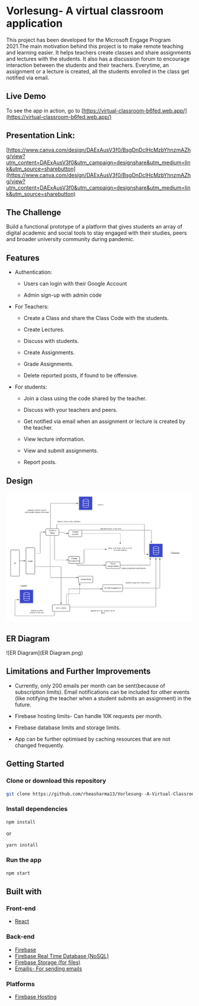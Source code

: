 # Vorlesung- A virtual classroom application

This project has been developed for the Microsoft Engage Program 2021.The main motivation behind this project is to make remote teaching and learning easier. It helps teachers create classes and share assignments and lectures with the students. It also has a discussion forum to encourage interaction between the students and their teachers. Everytime, an assignment or  a lecture is created, all the students enrolled in the class get notified via email.

## Live Demo

To see the app in action, go to [https://virtual-classroom-b6fed.web.app/](https://virtual-classroom-b6fed.web.app/)

## Presentation Link:

[https://www.canva.com/design/DAExAusV3f0/BsgDnDclHcMzbYhnzmAZhg/view?utm_content=DAExAusV3f0&utm_campaign=designshare&utm_medium=link&utm_source=sharebutton](https://www.canva.com/design/DAExAusV3f0/BsgDnDclHcMzbYhnzmAZhg/view?utm_content=DAExAusV3f0&utm_campaign=designshare&utm_medium=link&utm_source=sharebutton)

## The Challenge

Build a functional prototype of a platform that gives students an array of digital academic and social tools to stay engaged with their studies, peers and broader university community during pandemic.

## Features

- Authentication:

  - Users can login with their Google Account

  - Admin sign-up with admin code

- For Teachers:

  - Create a Class and share the Class Code with the students.

  - Create Lectures.

  - Discuss with students.

  - Create Assignments.

  - Grade Assignments.

  - Delete reported posts, if found to be offensive.
  


- For students:

  - Join a class using the code shared by the teacher.

  - Discuss with your teachers and peers.

  - Get notified via email when an assignment or lecture is created by the teacher.

  - View lecture information.

  - View and submit assignments.

  - Report posts.

## Design 

![Design](Design.png)

## ER Diagram

![ER Diagram](ER Diagram.png)

## Limitations and Further Improvements

- Currently, only 200 emails per month can be sent(because of subscription limits). Email notifications can be included for other events (like notifying the teacher when a student submits an assignment) in the future.

- Firebase hosting limits- Can handle 10K requests per month.

- Firebase database limits and storage limits.

- App can be further optimised by caching resources that are not changed frequently.


## Getting Started


### Clone or download this repository

```sh
git clone https://github.com/rheasharma13/Vorlesung--A-Virtual-Classroom-App.git
```

### Install dependencies

```sh
npm install
```

or

```sh
yarn install
```

### Run the app

```sh
npm start
```

## Built with

### Front-end

- [React](https://reactjs.org/)


### Back-end

- [Firebase](https://firebase.google.com)
- [Firebase Real Time Database (NoSQL)](https://www.firebase.google.com/)
- [Firebase Storage (for files)](https://firebase.google.com/)
- [Emailjs- For sending emails](https://emailjs.com)



### Platforms

- [Firebase Hosting](https://www.firebase.google.com/)

